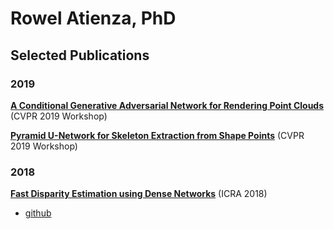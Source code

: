 # Rowel Atienza, PhD
## Selected Publications
### 2019
**[A Conditional Generative Adversarial Network for Rendering Point Clouds](http://openaccess.thecvf.com/content_CVPRW_2019/papers/3D-WidDGET/Atienza_A_Conditional_Generative_Adversarial_Network_for_Rendering_Point_Clouds_CVPRW_2019_paper.pdf)** (CVPR 2019 Workshop)
  

**[Pyramid U-Network for Skeleton Extraction from Shape Points](http://openaccess.thecvf.com/content_CVPRW_2019/papers/SkelNetOn/Atienza_Pyramid_U-Network_for_Skeleton_Extraction_From_Shape_Points_CVPRW_2019_paper.pdf)** (CVPR 2019 Workshop)

### 2018
**[Fast Disparity Estimation using Dense Networks](https://arxiv.org/abs/1805.07499)** (ICRA 2018)
  - [github](https://github.com/roatienza/densemapnet)
